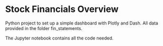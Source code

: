 #  Stock Financials Overview

Python project to set up a simple dashboard with Plotly and Dash.
All data provided in the folder fin_statements.

The Jupyter notebook contains all the code needed.
